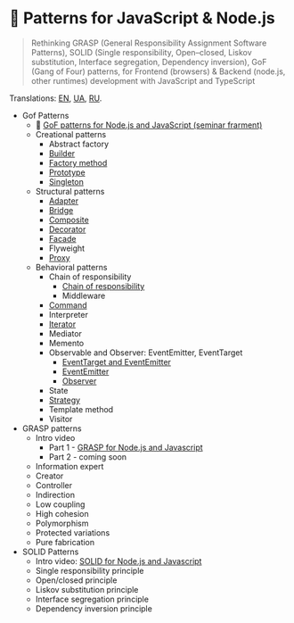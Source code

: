 # 🧩 Patterns for JavaScript & Node.js

> Rethinking GRASP (General Responsibility Assignment Software Patterns), SOLID (Single responsibility, Open–closed, Liskov substitution, Interface segregation, Dependency inversion), GoF (Gang of Four) patterns, for Frontend (browsers) & Backend (node.js, other runtimes) development with JavaScript and TypeScript

Translations:
[EN](https://github.com/tshemsedinov/Patterns-JavaScript/tree/en),
[UA](https://github.com/tshemsedinov/Patterns-JavaScript/tree/ua),
[RU](https://github.com/tshemsedinov/Patterns-JavaScript/tree/ru).

- Gof Patterns
  - 🧩 [GoF patterns for Node.js and JavaScript (seminar frarment)](https://youtu.be/7TjzsZCQQqg)
  - Creational patterns
    - Abstract factory
    - [Builder](https://github.com/HowProgrammingWorks/Builder)
    - [Factory method](https://github.com/HowProgrammingWorks/Factory)
    - [Prototype](https://github.com/HowProgrammingWorks/Prototype)
    - [Singleton](https://github.com/HowProgrammingWorks/Singleton)
  - Structural patterns
    - [Adapter](https://github.com/HowProgrammingWorks/Adapter)
    - [Bridge](https://github.com/HowProgrammingWorks/Bridge)
    - [Composite](https://github.com/HowProgrammingWorks/Composite)
    - [Decorator]()
    - [Facade](https://github.com/HowProgrammingWorks/Facade)
    - Flyweight
    - [Proxy](https://github.com/HowProgrammingWorks/Proxy)
  - Behavioral patterns
    - Chain of responsibility
      - [Chain of responsibility](https://github.com/HowProgrammingWorks/ChainOfResponsibility)
      - Middleware
    - [Command](https://github.com/HowProgrammingWorks/Command)
    - Interpreter
    - [Iterator](https://github.com/HowProgrammingWorks/Iterator)
    - Mediator
    - Memento
    - Observable and Observer: EventEmitter, EventTarget
      - [EventTarget and EventEmitter](https://github.com/HowProgrammingWorks/Events)
      - [EventEmitter](https://github.com/HowProgrammingWorks/EventEmitter)
      - [Observer](https://github.com/HowProgrammingWorks/Observer)
    - State
    - [Strategy](https://github.com/HowProgrammingWorks/Strategy)
    - Template method
    - Visitor
- GRASP patterns
  - Intro video
    - Part 1 - [GRASP for Node.js and Javascript](https://youtu.be/vm8p4jIQwp4)
    - Part 2 - coming soon
  - Information expert
  - Creator
  - Controller
  - Indirection
  - Low coupling
  - High cohesion
  - Polymorphism
  - Protected variations
  - Pure fabrication
- SOLID Patterns
  - Intro video: [SOLID for Node.js and Javascript](https://youtu.be/B2guSV8EMn0)
  - Single responsibility principle
  - Open/closed principle
  - Liskov substitution principle
  - Interface segregation principle
  - Dependency inversion principle
